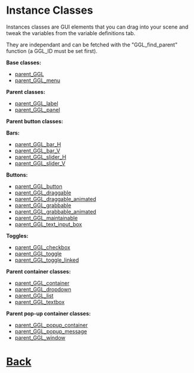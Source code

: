 # Instance Classes

Instances classes are GUI elements that you can drag into your scene and tweak the variables from the variable definitions tab.

They are independant and can be fetched with the "GGL_find_parent" function (a GGL_ID must be set first).

**Base classes:**
- [parent_GGL](https://github.com/Ced30/GML-GUI-Library-GGL-Documentation/blob/main/API/GGL_instance/parent_GGL.md)
- [parent_GGL_menu](https://github.com/Ced30/GML-GUI-Library-GGL-Documentation/blob/main/API/GGL_instance/parent_GGL_menu.md)

**Parent classes:**
- [parent_GGL_label](https://github.com/Ced30/GML-GUI-Library-GGL-Documentation/blob/main/API/GGL_instance/parent_GGL_label.md)
- [parent_GGL_panel](https://github.com/Ced30/GML-GUI-Library-GGL-Documentation/blob/main/API/GGL_instance/parent_GGL_panel.md)

**Parent button classes:**

**Bars:**

- [parent_GGL_bar_H](https://github.com/Ced30/GML-GUI-Library-GGL-Documentation/blob/main/API/GGL_instance/parent_GGL_bar_H.md)
- [parent_GGL_bar_V](https://github.com/Ced30/GML-GUI-Library-GGL-Documentation/blob/main/API/GGL_instance/parent_GGL_bar_V.md)
- [parent_GGL_slider_H](https://github.com/Ced30/GML-GUI-Library-GGL-Documentation/blob/main/API/GGL_instance/parent_GGL_slider_H.md)
- [parent_GGL_slider_V](https://github.com/Ced30/GML-GUI-Library-GGL-Documentation/blob/main/API/GGL_instance/parent_GGL_slider_V.md)

**Buttons:**
- [parent_GGL_button](https://github.com/Ced30/GML-GUI-Library-GGL-Documentation/blob/main/API/GGL_instance/parent_GGL_button.md)
- [parent_GGL_draggable](https://github.com/Ced30/GML-GUI-Library-GGL-Documentation/blob/main/API/GGL_instance/parent_GGL_draggable.md)
- [parent_GGL_draggable_animated](https://github.com/Ced30/GML-GUI-Library-GGL-Documentation/blob/main/API/GGL_instance/parent_GGL_draggable_animated.md)
- [parent_GGL_grabbable](https://github.com/Ced30/GML-GUI-Library-GGL-Documentation/blob/main/API/GGL_instance/parent_GGL_grabbable.md)
- [parent_GGL_grabbable_animated](https://github.com/Ced30/GML-GUI-Library-GGL-Documentation/blob/main/API/GGL_instance/parent_GGL_grabbable_animated.md)
- [parent_GGL_maintainable](https://github.com/Ced30/GML-GUI-Library-GGL-Documentation/blob/main/API/GGL_instance/parent_GGL_maintainable.md)
- [parent_GGL_text_input_box](https://github.com/Ced30/GML-GUI-Library-GGL-Documentation/blob/main/API/GGL_instance/parent_GGL_text_input_box.md)

**Toggles:**
- [parent_GGL_checkbox](https://github.com/Ced30/GML-GUI-Library-GGL-Documentation/blob/main/API/GGL_instance/parent_GGL_checkbox.md)
- [parent_GGL_toggle](https://github.com/Ced30/GML-GUI-Library-GGL-Documentation/blob/main/API/GGL_instance/parent_GGL_toggle.md)
- [parent_GGL_toggle_linked](https://github.com/Ced30/GML-GUI-Library-GGL-Documentation/blob/main/API/GGL_instance/parent_GGL_toggle_linked.md)

**Parent container classes:**
- [parent_GGL_container](https://github.com/Ced30/GML-GUI-Library-GGL-Documentation/blob/main/API/GGL_instance/parent_GGL_container.md)
- [parent_GGL_dropdown](https://github.com/Ced30/GML-GUI-Library-GGL-Documentation/blob/main/API/GGL_instance/parent_GGL_dropdown.md)
- [parent_GGL_list](https://github.com/Ced30/GML-GUI-Library-GGL-Documentation/blob/main/API/GGL_instance/parent_GGL_list.md)
- [parent_GGL_textbox](https://github.com/Ced30/GML-GUI-Library-GGL-Documentation/blob/main/API/GGL_instance/parent_GGL_textbox.md)

**Parent pop-up container classes:**
- [parent_GGL_popup_container](https://github.com/Ced30/GML-GUI-Library-GGL-Documentation/blob/main/API/GGL_instance/parent_GGL_popup_container.md)
- [parent_GGL_popup_message](https://github.com/Ced30/GML-GUI-Library-GGL-Documentation/blob/main/API/GGL_instance/parent_GGL_popup_message.md)
- [parent_GGL_window](https://github.com/Ced30/GML-GUI-Library-GGL-Documentation/blob/main/API/GGL_instance/parent_GGL_window.md)

# [Back](https://github.com/Ced30/GML-GUI-Library-GGL-Documentation/blob/main/README.md)
